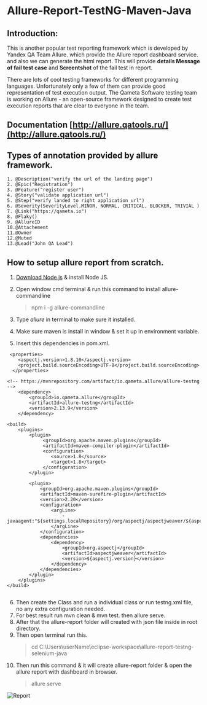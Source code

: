 # Allure-Report-TestNG-Maven-Java

## Introduction:
This is another popular test reporting framework which is developed by Yandex QA Team Allure. which provide the Allure report dashboard
service. and also we can generate the html report. This will provide **details Message of fail test case** and **Screentshot** of the fail test in report.

There are lots of cool testing frameworks for different programming languages. Unfortunately only a few of them can provide good representation of test execution output.
The Qameta Software testing team is working on Allure - an open-source framework designed to create test execution reports that are clear to everyone in the team.
## Documentation [http://allure.qatools.ru/](http://allure.qatools.ru/)

## Types of annotation provided by allure framework. 
	1. @Description("verify the url of the landing page")
	2. @Epic("Registration")
	3. @Feature("register user")
	4. @Story("validate application url")
	5. @Step("verify landed to right application url")
	6. @Severity(SeverityLevel.MINOR, NORMAL, CRITICAL, BLOCKER, TRIVIAL )
	7. @Link("https://qameta.io")
	8. @Flaky()
	9. @AllureID
	10.@Attachement
	11.@Owner
	12.@Muted
	13.@Lead("John QA Lead")

## How to setup allure report from scratch.
1. [Download Node js](https://nodejs.org/en/download/) & install Node JS.
		
2. Open window cmd terminal & run this command to install allure-commandline
	> npm i -g allure-commandline
3. Type _allure_ in terminal to make sure it installed.
4. Make sure maven is install in window & set it up in environment variable.
5. Insert this dependencies in pom.xml.
```
 <properties>
    <aspectj.version>1.8.10</aspectj.version>
    <project.build.sourceEncoding>UTF-8</project.build.sourceEncoding>
  </properties>
  
<!-- https://mvnrepository.com/artifact/io.qameta.allure/allure-testng -->
	<dependency>
	    <groupId>io.qameta.allure</groupId>
	    <artifactId>allure-testng</artifactId>
	    <version>2.13.9</version>
	</dependency>
	
<build>
    <plugins>
    	<plugin>
             <groupId>org.apache.maven.plugins</groupId>
             <artifactId>maven-compiler-plugin</artifactId>
             <configuration>
                <source>1.8</source>
                <target>1.8</target>
             </configuration>
        </plugin>
         
        <plugin>
            <groupId>org.apache.maven.plugins</groupId>
            <artifactId>maven-surefire-plugin</artifactId>
            <version>2.20</version>
            <configuration>
                <argLine>
                    -javaagent:"${settings.localRepository}/org/aspectj/aspectjweaver/${aspectj.version}/aspectjweaver-${aspectj.version}.jar"
                </argLine>
            </configuration>
            <dependencies>
                <dependency>
                    <groupId>org.aspectj</groupId>
                    <artifactId>aspectjweaver</artifactId>
                    <version>${aspectj.version}</version>
                </dependency>
            </dependencies>
        </plugin>
    </plugins>
</build>
 
```
6. Then create the Class and run a individual class or run testng.xml file, no any extra configuration needed.
7. For best result run mvn clean & mvn test. then allure serve.
8. After that the allure-report folder will created with json file inside in root directory.
9. Then open terminal run this.
	> cd C:\Users\userName\eclipse-workspace\allure-report-testng-selenium-java
10. Then run this command & it will create allure-report folder & open the allure report with dashboard in browser.
	> allure serve

![Report](https://docs.qameta.io/allure/images/tab_overview.png)
